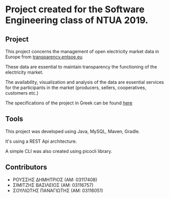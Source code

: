 # Project created for the Software Engineering class of NTUA 2019.

## Project
This project concerns the management of open electricity market data in Europe from [transparency.entsoe.eu](transparency.entsoe.eu)

These data are essential to maintain transparency the functioning of the electricity market.

The availability, visualization and analysis of the data are essential services for the participants in the market (producers, sellers, cooperatives, customers etc.)

The specifications of the project in Greek can be found [here](https://courses.softlab.ntua.gr/softeng/2019b/Project/project-softeng2019b.pdf)

## Tools
This project was developed using Java, MySQL, Maven, Gradle.

It's using a REST Api architecture.

A simple CLI was also created using picocli library.

## Contributors
- ΡΟΥΣΣΗΣ ΔΗΜΗΤΡΙΟΣ  (ΑΜ: 03117408)
- ΣΙΜΙΤΖΗΣ ΒΑΣΙΛΕΙΟΣ (ΑΜ: 03116757)
- ΣΟΥΛΙΩΤΗΣ ΠΑΝΑΓΙΩΤΗΣ (ΑΜ: 03116051)
